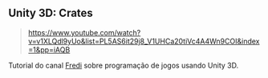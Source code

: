 ## Unity 3D: Crates
> https://www.youtube.com/watch?v=v1XLQdl9yUo&list=PL5AS6it29j8_V1UHCa20tiVc4A4Wn9COI&index=1&pp=iAQB

Tutorial do canal [Fredi](https://www.youtube.com/@FrediDev) sobre programação de jogos usando Unity 3D.
